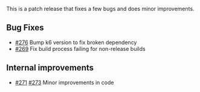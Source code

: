 This is a patch release that fixes a few bugs and does minor improvements.

## Bug Fixes
- [#276](https://github.com/grafana/xk6-disruptor/pull/276) Bump k6 version to fix broken dependency
- [#269](https://github.com/grafana/xk6-disruptor/pull/269) Fix build process failing for non-release builds

## Internal improvements
- [#271](https://github.com/grafana/xk6-disruptor/pull/271) [#273](https://github.com/grafana/xk6-disruptor/pull/273) Minor improvements in code